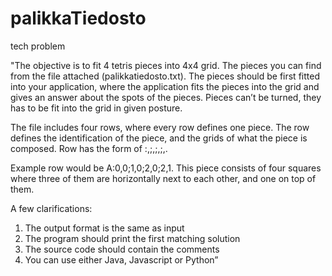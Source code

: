 # palikkaTiedosto
tech problem


"The objective is to fit 4 tetris pieces into 4x4 grid. The pieces you can find from the file attached (palikkatiedosto.txt). The pieces should be first fitted into your application, where the application fits the pieces into the grid and gives an answer about the spots of the pieces. Pieces can’t be turned, they has to be fit into the grid in given posture. 

The file includes four rows, where every row defines one piece. The row defines the identification of the piece, and the grids of what the piece is composed. Row has the form of <id>:<x1>,<y1>;<x2>,<y2>;<x3>,<y3>;<x4>,<y4>.  

Example row would be A:0,0;1,0;2,0;2,1. This piece consists of four squares where three of them are horizontally next to each other, and one on top of them. 

A few clarifications:

1. The output format is the same as input
2. The program should print the first matching solution
3. The source code should contain the comments
4. You can use either Java, Javascript or Python”
